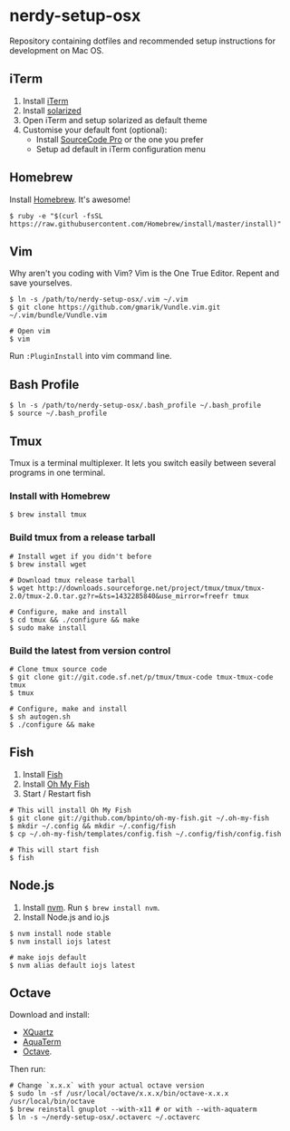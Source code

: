 # nerdy-setup-osx
Repository containing dotfiles and recommended setup instructions for development on Mac OS.


## iTerm

1. Install [iTerm](https://www.iterm2.com/)
2. Install [solarized](http://ethanschoonover.com/solarized)
3. Open iTerm and setup solarized as default theme
4. Customise your default font (optional):
    - Install [SourceCode Pro](https://github.com/adobe-fonts/source-code-pro) or the one you prefer
    - Setup ad default in iTerm configuration menu


## Homebrew

Install [Homebrew](http://brew.sh). It's awesome!

```
$ ruby -e "$(curl -fsSL https://raw.githubusercontent.com/Homebrew/install/master/install)"
```


## Vim

Why aren't you coding with Vim? Vim is the One True Editor. Repent and save yourselves.

```
$ ln -s /path/to/nerdy-setup-osx/.vim ~/.vim
$ git clone https://github.com/gmarik/Vundle.vim.git ~/.vim/bundle/Vundle.vim

# Open vim
$ vim
 ```
Run `:PluginInstall` into vim command line.


## Bash Profile

```
$ ln -s /path/to/nerdy-setup-osx/.bash_profile ~/.bash_profile
$ source ~/.bash_profile
```


## Tmux

Tmux is a terminal multiplexer. It lets you switch easily between several programs in one terminal.

### Install with Homebrew
```
$ brew install tmux
```

### Build tmux from a release tarball
```
# Install wget if you didn't before
$ brew install wget

# Download tmux release tarball
$ wget http://downloads.sourceforge.net/project/tmux/tmux/tmux-2.0/tmux-2.0.tar.gz?r=&ts=1432285840&use_mirror=freefr tmux

# Configure, make and install
$ cd tmux && ./configure && make
$ sudo make install
```

### Build the latest from version control
```
# Clone tmux source code
$ git clone git://git.code.sf.net/p/tmux/tmux-code tmux-tmux-code  tmux
$ tmux

# Configure, make and install
$ sh autogen.sh
$ ./configure && make
```


## Fish

1. Install [Fish](http://fishshell.com/)
2. Install [Oh My Fish](https://github.com/bpinto/oh-my-fish)
3. Start / Restart fish

```
# This will install Oh My Fish
$ git clone git://github.com/bpinto/oh-my-fish.git ~/.oh-my-fish
$ mkdir ~/.config && mkdir ~/.config/fish
$ cp ~/.oh-my-fish/templates/config.fish ~/.config/fish/config.fish

# This will start fish
$ fish
```

## Node.js

1. Install [nvm](https://github.com/creationix/nvm). Run `$ brew install nvm`.
2. Install Node.js and io.js  

```
$ nvm install node stable
$ nvm install iojs latest

# make iojs default
$ nvm alias default iojs latest
```


## Octave

Download and install:
- [XQuartz](https://xquartz.macosforge.org/landing/)
- [AquaTerm](http://sourceforge.net/projects/aquaterm/?source=typ_redirect)
- [Octave](http://sourceforge.net/projects/octave/?source=typ_redirect).

Then run:
```
# Change `x.x.x` with your actual octave version
$ sudo ln -sf /usr/local/octave/x.x.x/bin/octave-x.x.x /usr/local/bin/octave
$ brew reinstall gnuplot --with-x11 # or with --with-aquaterm
$ ln -s ~/nerdy-setup-osx/.octaverc ~/.octaverc
```
